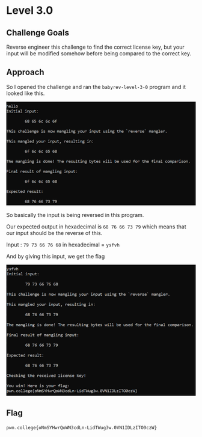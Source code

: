 # Level 3.0

## Challenge Goals

Reverse engineer this challenge to find the correct license key, but your input will be modified somehow before being compared to the correct key.

## Approach

So I opened the challenge and ran the `babyrev-level-3-0` program and it looked like this.

![alt text](./ReverseEngineering/Images/Level3.0(1).png)

So basically the input is being reversed in this program.

Our expected output in hexadecimal is `68 76 66 73 79` which means that our input should be the reverse of this.

Input : `79 73 66 76 68` in hexadecimal
        = `ysfvh`

And by giving this input, we get the flag

![alt text](./ReverseEngineering/Images/Level3.0(2).png)

## Flag

`pwn.college{oNmSYHwrQoWN3cdLn-LidTWug3w.0VN1IDLzITO0czW}`
